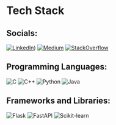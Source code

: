 # Tech Stack

## Socials:

[![LinkedIn](https://img.shields.io/badge/LinkedIn-0A66C2?style=for-the-badge&logo=linkedin&logoColor=white)]())
[![Medium](https://img.shields.io/badge/Medium-00AB6C?style=for-the-badge&logo=medium&logoColor=white)]()
[![StackOverflow](https://img.shields.io/badge/StackOverflow-FE7A16?style=for-the-badge&logo=stackoverflow&logoColor=white)]()

## Programming Languages:

![C](https://img.shields.io/badge/C-A8B400?style=for-the-badge&logo=c&logoColor=white) ![C++](https://img.shields.io/badge/C%2B%2B-F34B7F?style=for-the-badge&logo=c%2B%2B&logoColor=white) ![Python](https://img.shields.io/badge/Python-3776AB?style=for-the-badge&logo=python&logoColor=white) ![Java](https://img.shields.io/badge/Java-007396?style=for-the-badge&logo=java&logoColor=white)

## Frameworks and Libraries:
![Flask](https://img.shields.io/badge/Flask-000000?style=for-the-badge&logo=flask&logoColor=white) ![FastAPI](https://img.shields.io/badge/FastAPI-005571?style=for-the-badge&logo=fastapi&logoColor=white) ![Scikit-learn](https://img.shields.io/badge/scikit--learn-F7931E?style=for-the-badge&logo=scikit-learn&logoColor=white)
